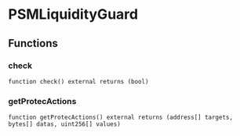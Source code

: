 # PSMLiquidityGuard

## Functions

### check

```solidity
function check() external returns (bool)
```

### getProtecActions

```solidity
function getProtecActions() external returns (address[] targets, bytes[] datas, uint256[] values)
```

